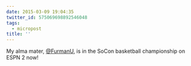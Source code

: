 ```yaml
---
date: 2015-03-09 19:04:35
twitter_id: 575069698892546048
tags:
  - micropost
title: ''
---
```


My alma mater, [@FurmanU](https://twitter.com/FurmanU), is in the SoCon basketball championship on ESPN 2 now!
